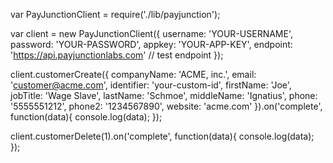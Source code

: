 var PayJunctionClient = require('./lib/payjunction');

var client = new PayJunctionClient({
  username: 'YOUR-USERNAME',
  password: 'YOUR-PASSWORD',
  appkey: 'YOUR-APP-KEY',
  endpoint: 'https://api.payjunctionlabs.com' // test endpoint
});

client.customerCreate({
  companyName: 'ACME, inc.',
  email: 'customer@acme.com',
  identifier: 'your-custom-id',
  firstName: 'Joe',
  jobTitle: 'Wage Slave',
  lastName: 'Schmoe',
  middleName: 'Ignatius',
  phone: '5555551212',
  phone2: '1234567890',
  website: 'acme.com'
}).on('complete', function(data){
  console.log(data);
});

client.customerDelete(1).on('complete', function(data){
  console.log(data);
});
